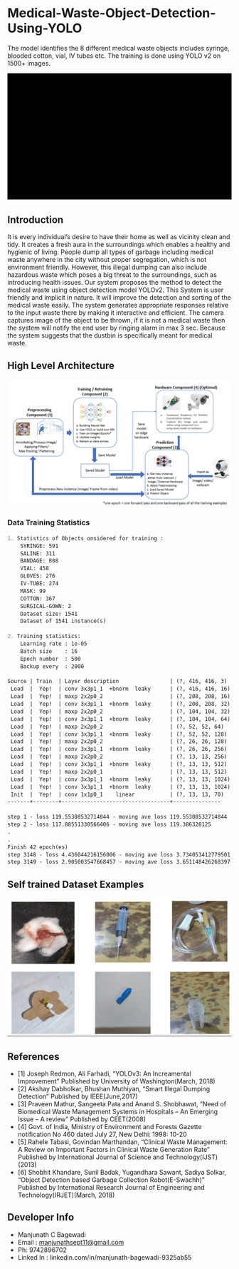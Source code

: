 # Medical-Waste-Object-Detection-Using-YOLO
The model identifies the 8 different medical waste objects includes syringe, blooded cotton, vial, IV tubes etc. The training is done using YOLO v2 on 1500+ images.

![Medical Waste Object Detector](Images//uno.gif)
## Introduction
It is every individual’s desire to have their home as well as vicinity clean and tidy.
It creates a fresh aura in the surroundings which enables a healthy and hygienic of living.
People dump all types of garbage including medical waste anywhere in the city without
proper segregation, which is not environment friendly. However, this illegal dumping can
also include hazardous waste which poses a big threat to the surroundings, such as
introducing health issues. Our system proposes the method to detect the medical waste
using object detection model YOLOv2. This System is user friendly and implicit in
nature. It will improve the detection and sorting of the medical waste easily. The system
generates appropriate responses relative to the input waste there by making it interactive
and efficient.
The camera captures image of the object to be thrown, if it is not a medical waste
then the system will notify the end user by ringing alarm in max 3 sec. Because the
system suggests that the dustbin is specifically meant for medical waste.

## High Level Architecture
![Medical Waste Object Detector](Images//Architecture.PNG)

### Data Training Statistics

```markdown
1. Statistics of Objects onsidered for training :
    SYRINGE: 591
    SALINE: 311
    BANDAGE: 808
    VIAL: 458
    GLOVES: 276
    IV-TUBE: 274
    MASK: 99
    COTTON: 367
    SURGICAL-GOWN: 2
    Dataset size: 1541
    Dataset of 1541 instance(s)
    
2. Training statistics: 
    Learning rate : 1e-05
    Batch size    : 16
    Epoch number  : 500
    Backup every  : 2000
    
Source | Train  | Layer description                | (?, 416, 416, 3)
 Load  |  Yep!  | conv 3x3p1_1  +bnorm  leaky      | (?, 416, 416, 16)
 Load  |  Yep!  | maxp 2x2p0_2                     | (?, 208, 208, 16)
 Load  |  Yep!  | conv 3x3p1_1  +bnorm  leaky      | (?, 208, 208, 32)
 Load  |  Yep!  | maxp 2x2p0_2                     | (?, 104, 104, 32)
 Load  |  Yep!  | conv 3x3p1_1  +bnorm  leaky      | (?, 104, 104, 64)
 Load  |  Yep!  | maxp 2x2p0_2                     | (?, 52, 52, 64)
 Load  |  Yep!  | conv 3x3p1_1  +bnorm  leaky      | (?, 52, 52, 128)
 Load  |  Yep!  | maxp 2x2p0_2                     | (?, 26, 26, 128)
 Load  |  Yep!  | conv 3x3p1_1  +bnorm  leaky      | (?, 26, 26, 256)
 Load  |  Yep!  | maxp 2x2p0_2                     | (?, 13, 13, 256)
 Load  |  Yep!  | conv 3x3p1_1  +bnorm  leaky      | (?, 13, 13, 512)
 Load  |  Yep!  | maxp 2x2p0_1                     | (?, 13, 13, 512)
 Load  |  Yep!  | conv 3x3p1_1  +bnorm  leaky      | (?, 13, 13, 1024)
 Load  |  Yep!  | conv 3x3p1_1  +bnorm  leaky      | (?, 13, 13, 1024)
 Init  |  Yep!  | conv 1x1p0_1    linear           | (?, 13, 13, 70)
-------+--------+----------------------------------+---------------

step 1 - loss 119.55308532714844 - moving ave loss 119.55308532714844
step 2 - loss 117.88551330566406 - moving ave loss 119.386328125
.
.
Finish 42 epoch(es)
step 3148 - loss 4.436044216156006 - moving ave loss 3.734053412779501
step 3149 - loss 2.905003547668457 - moving ave loss 3.651148426268397

```



## Self trained Dataset Examples
![Medical Waste Object Detector](Images//Pic1.PNG)

## References

- [1] Joseph Redmon, Ali Farhadi, “YOLOv3: An Increamental Improvement” Published by University of
Washington(March, 2018)
- [2] Akshay Dabholkar, Bhushan Muthiyan, “Smart Illegal Dumping Detection” Published by IEEE(June,2017)
- [3] Praveen Mathur, Sangeeta Pata and Anand S. Shobhawat, “Need of Biomedical Waste Management
Systems in Hospitals – An Emerging Issue – A review” Published by CEET(2008)
- [4] Govt. of India, Ministry of Environment and Forests Gazette notification No 460 dated July 27, New Delhi: 1998: 10-20
- [5] Rahele Tabasi, Govindan Marthandan, “Clinical Waste Management: A Review on Important Factors
in Clinical Waste Generation Rate” Published by International Journal of Science and
Technology(IJST) (2013)
- [6] Shobhit Khandare, Sunil Badak, Yugandhara Sawant, Sadiya Solkar, “Object Detection based
Garbage Collection Robot(E-Swachh)” Published by International Research Journal of Engineering
and Technology(IRJET)(March, 2018)

## Developer Info
- Manjunath C Bagewadi
- Email : manjunathsept11@gmail.com
- Ph: 9742896702
- Linked In : linkedin.com/in/manjunath-bagewadi-9325ab55
